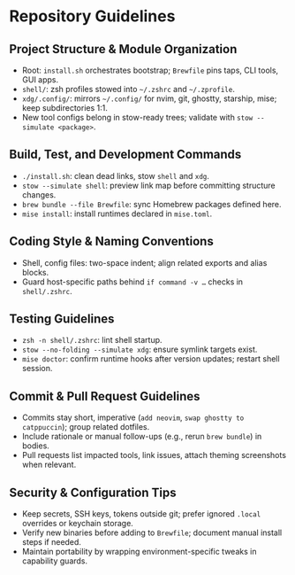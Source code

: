 # Repository Guidelines

## Project Structure & Module Organization
- Root: `install.sh` orchestrates bootstrap; `Brewfile` pins taps, CLI tools, GUI apps.
- `shell/`: zsh profiles stowed into `~/.zshrc` and `~/.zprofile`.
- `xdg/.config/`: mirrors `~/.config/` for nvim, git, ghostty, starship, mise; keep subdirectories 1:1.
- New tool configs belong in stow-ready trees; validate with `stow --simulate <package>`.

## Build, Test, and Development Commands
- `./install.sh`: clean dead links, stow `shell` and `xdg`.
- `stow --simulate shell`: preview link map before committing structure changes.
- `brew bundle --file Brewfile`: sync Homebrew packages defined here.
- `mise install`: install runtimes declared in `mise.toml`.

## Coding Style & Naming Conventions
- Shell, config files: two-space indent; align related exports and alias blocks.
- Guard host-specific paths behind `if command -v …` checks in `shell/.zshrc`.

## Testing Guidelines
- `zsh -n shell/.zshrc`: lint shell startup.
- `stow --no-folding --simulate xdg`: ensure symlink targets exist.
- `mise doctor`: confirm runtime hooks after version updates; restart shell session.

## Commit & Pull Request Guidelines
- Commits stay short, imperative (`add neovim`, `swap ghostty to catppuccin`); group related dotfiles.
- Include rationale or manual follow-ups (e.g., rerun `brew bundle`) in bodies.
- Pull requests list impacted tools, link issues, attach theming screenshots when relevant.

## Security & Configuration Tips
- Keep secrets, SSH keys, tokens outside git; prefer ignored `.local` overrides or keychain storage.
- Verify new binaries before adding to `Brewfile`; document manual install steps if needed.
- Maintain portability by wrapping environment-specific tweaks in capability guards.
